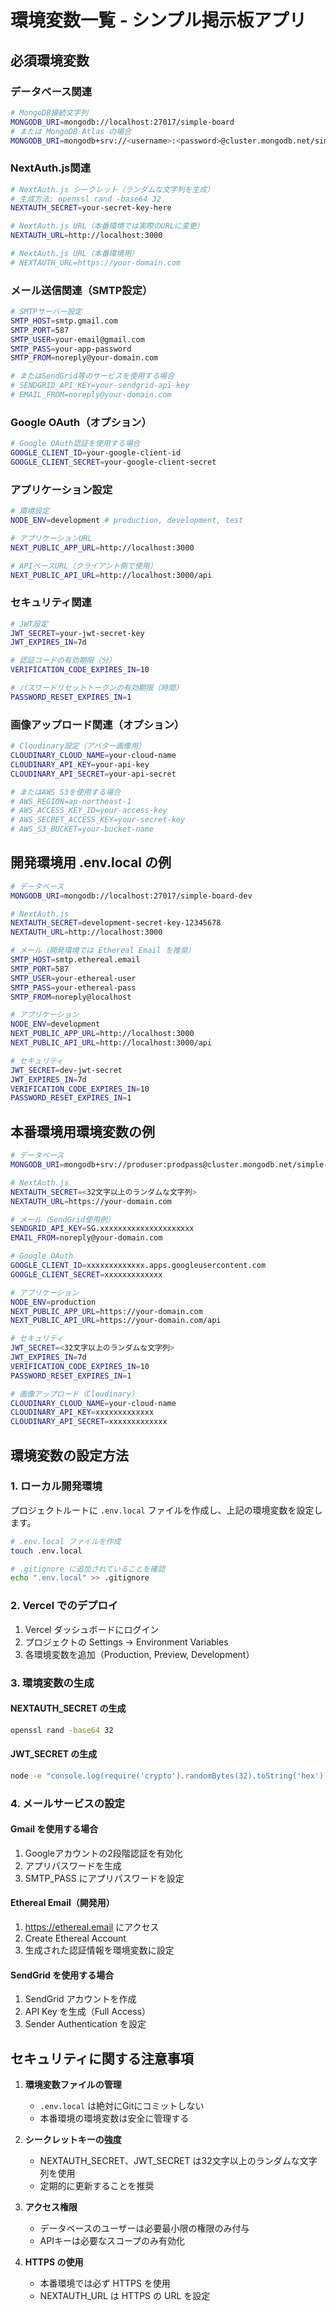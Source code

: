 # 環境変数一覧 - シンプル掲示板アプリ

## 必須環境変数

### データベース関連
```bash
# MongoDB接続文字列
MONGODB_URI=mongodb://localhost:27017/simple-board
# または MongoDB Atlas の場合
MONGODB_URI=mongodb+srv://<username>:<password>@cluster.mongodb.net/simple-board?retryWrites=true&w=majority
```

### NextAuth.js関連
```bash
# NextAuth.js シークレット（ランダムな文字列を生成）
# 生成方法: openssl rand -base64 32
NEXTAUTH_SECRET=your-secret-key-here

# NextAuth.js URL（本番環境では実際のURLに変更）
NEXTAUTH_URL=http://localhost:3000

# NextAuth.js URL（本番環境用）
# NEXTAUTH_URL=https://your-domain.com
```

### メール送信関連（SMTP設定）
```bash
# SMTPサーバー設定
SMTP_HOST=smtp.gmail.com
SMTP_PORT=587
SMTP_USER=your-email@gmail.com
SMTP_PASS=your-app-password
SMTP_FROM=noreply@your-domain.com

# またはSendGrid等のサービスを使用する場合
# SENDGRID_API_KEY=your-sendgrid-api-key
# EMAIL_FROM=noreply@your-domain.com
```

### Google OAuth（オプション）
```bash
# Google OAuth認証を使用する場合
GOOGLE_CLIENT_ID=your-google-client-id
GOOGLE_CLIENT_SECRET=your-google-client-secret
```

### アプリケーション設定
```bash
# 環境設定
NODE_ENV=development # production, development, test

# アプリケーションURL
NEXT_PUBLIC_APP_URL=http://localhost:3000

# APIベースURL（クライアント側で使用）
NEXT_PUBLIC_API_URL=http://localhost:3000/api
```

### セキュリティ関連
```bash
# JWT設定
JWT_SECRET=your-jwt-secret-key
JWT_EXPIRES_IN=7d

# 認証コードの有効期限（分）
VERIFICATION_CODE_EXPIRES_IN=10

# パスワードリセットトークンの有効期限（時間）
PASSWORD_RESET_EXPIRES_IN=1
```

### 画像アップロード関連（オプション）
```bash
# Cloudinary設定（アバター画像用）
CLOUDINARY_CLOUD_NAME=your-cloud-name
CLOUDINARY_API_KEY=your-api-key
CLOUDINARY_API_SECRET=your-api-secret

# またはAWS S3を使用する場合
# AWS_REGION=ap-northeast-1
# AWS_ACCESS_KEY_ID=your-access-key
# AWS_SECRET_ACCESS_KEY=your-secret-key
# AWS_S3_BUCKET=your-bucket-name
```

## 開発環境用 .env.local の例

```bash
# データベース
MONGODB_URI=mongodb://localhost:27017/simple-board-dev

# NextAuth.js
NEXTAUTH_SECRET=development-secret-key-12345678
NEXTAUTH_URL=http://localhost:3000

# メール（開発環境では Ethereal Email を推奨）
SMTP_HOST=smtp.ethereal.email
SMTP_PORT=587
SMTP_USER=your-ethereal-user
SMTP_PASS=your-ethereal-pass
SMTP_FROM=noreply@localhost

# アプリケーション
NODE_ENV=development
NEXT_PUBLIC_APP_URL=http://localhost:3000
NEXT_PUBLIC_API_URL=http://localhost:3000/api

# セキュリティ
JWT_SECRET=dev-jwt-secret
JWT_EXPIRES_IN=7d
VERIFICATION_CODE_EXPIRES_IN=10
PASSWORD_RESET_EXPIRES_IN=1
```

## 本番環境用環境変数の例

```bash
# データベース
MONGODB_URI=mongodb+srv://produser:prodpass@cluster.mongodb.net/simple-board?retryWrites=true&w=majority

# NextAuth.js
NEXTAUTH_SECRET=<32文字以上のランダムな文字列>
NEXTAUTH_URL=https://your-domain.com

# メール（SendGrid使用例）
SENDGRID_API_KEY=SG.xxxxxxxxxxxxxxxxxxxxx
EMAIL_FROM=noreply@your-domain.com

# Google OAuth
GOOGLE_CLIENT_ID=xxxxxxxxxxxxx.apps.googleusercontent.com
GOOGLE_CLIENT_SECRET=xxxxxxxxxxxxx

# アプリケーション
NODE_ENV=production
NEXT_PUBLIC_APP_URL=https://your-domain.com
NEXT_PUBLIC_API_URL=https://your-domain.com/api

# セキュリティ
JWT_SECRET=<32文字以上のランダムな文字列>
JWT_EXPIRES_IN=7d
VERIFICATION_CODE_EXPIRES_IN=10
PASSWORD_RESET_EXPIRES_IN=1

# 画像アップロード（Cloudinary）
CLOUDINARY_CLOUD_NAME=your-cloud-name
CLOUDINARY_API_KEY=xxxxxxxxxxxxx
CLOUDINARY_API_SECRET=xxxxxxxxxxxxx
```

## 環境変数の設定方法

### 1. ローカル開発環境
プロジェクトルートに `.env.local` ファイルを作成し、上記の環境変数を設定します。

```bash
# .env.local ファイルを作成
touch .env.local

# .gitignore に追加されていることを確認
echo ".env.local" >> .gitignore
```

### 2. Vercel でのデプロイ
1. Vercel ダッシュボードにログイン
2. プロジェクトの Settings → Environment Variables
3. 各環境変数を追加（Production, Preview, Development）

### 3. 環境変数の生成

#### NEXTAUTH_SECRET の生成
```bash
openssl rand -base64 32
```

#### JWT_SECRET の生成
```bash
node -e "console.log(require('crypto').randomBytes(32).toString('hex'))"
```

### 4. メールサービスの設定

#### Gmail を使用する場合
1. Googleアカウントの2段階認証を有効化
2. アプリパスワードを生成
3. SMTP_PASS にアプリパスワードを設定

#### Ethereal Email（開発用）
1. https://ethereal.email にアクセス
2. Create Ethereal Account
3. 生成された認証情報を環境変数に設定

#### SendGrid を使用する場合
1. SendGrid アカウントを作成
2. API Key を生成（Full Access）
3. Sender Authentication を設定

## セキュリティに関する注意事項

1. **環境変数ファイルの管理**
   - `.env.local` は絶対にGitにコミットしない
   - 本番環境の環境変数は安全に管理する

2. **シークレットキーの強度**
   - NEXTAUTH_SECRET、JWT_SECRET は32文字以上のランダムな文字列を使用
   - 定期的に更新することを推奨

3. **アクセス権限**
   - データベースのユーザーは必要最小限の権限のみ付与
   - APIキーは必要なスコープのみ有効化

4. **HTTPS の使用**
   - 本番環境では必ず HTTPS を使用
   - NEXTAUTH_URL は HTTPS の URL を設定